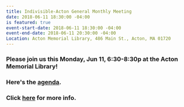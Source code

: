 ```yaml
---
title: Indivisible-Acton General Monthly Meeting
date: 2018-06-11 18:30:00 -04:00
is featured: true
event-start-date: 2018-06-11 18:30:00 -04:00
event-end-date: 2018-06-11 20:30:00 -04:00
Location: Acton Memorial Library, 486 Main St., Acton, MA 01720
---
```


### Please join us this Monday, Jun  11, 6:30-8:30p at the Acton Memorial Library!

### Here's the [agenda](https://docs.google.com/document/d/1zSdlt5sDjYc5u6WWwNCDsIPSvnb_skjJDIXPmYFazf4).

### Click [here](https://www.facebook.com/events/393463791136361/) for more info.